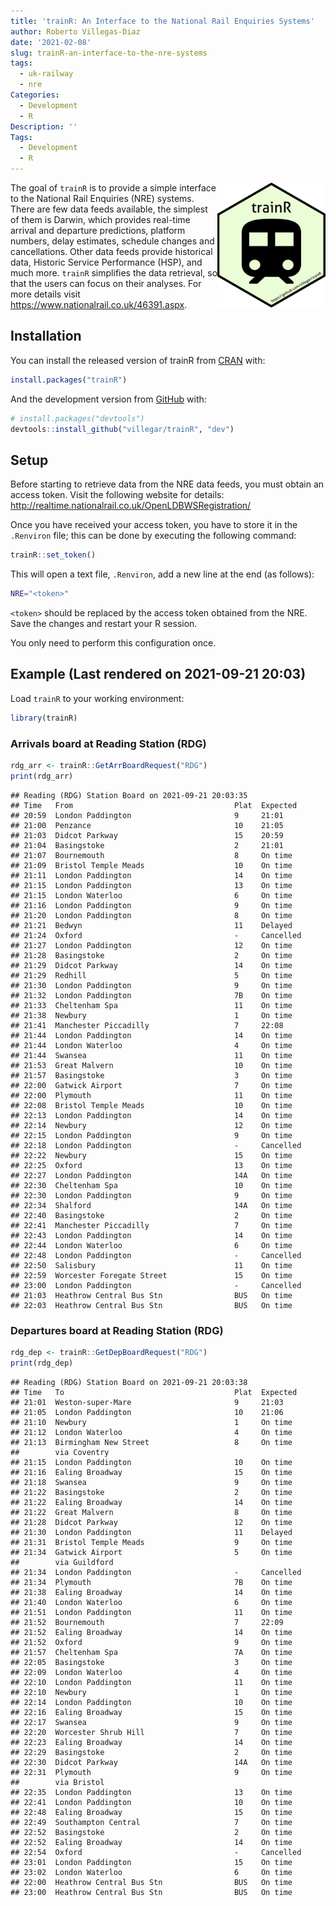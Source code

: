 ```yaml
---
title: 'trainR: An Interface to the National Rail Enquiries Systems'
author: Roberto Villegas-Diaz
date: '2021-02-08'
slug: trainR-an-interface-to-the-nre-systems
tags:
  - uk-railway
  - nre
Categories:
  - Development
  - R
Description: ''
Tags:
  - Development
  - R
---
```


<img src="https://raw.githubusercontent.com/villegar/trainR/main/inst/images/logo.png" alt="logo" align="right" height=200px/>

The goal of `trainR` is to provide a simple interface to the 
National Rail Enquiries (NRE) systems. There are few data feeds 
available, the simplest of them is Darwin, which provides real-time 
arrival and departure predictions, platform numbers, delay estimates, 
schedule changes and cancellations. Other data feeds provide historical 
data, Historic Service Performance (HSP), and much more. `trainR` 
simplifies the data retrieval, so that the users can focus on their 
analyses. For more details visit 
https://www.nationalrail.co.uk/46391.aspx.

## Installation

You can install the released version of trainR from [CRAN](https://CRAN.R-project.org) with:

``` r
install.packages("trainR")
```

And the development version from [GitHub](https://github.com/) with:

``` r
# install.packages("devtools")
devtools::install_github("villegar/trainR", "dev")
```

## Setup
Before starting to retrieve data from the NRE data feeds, you must obtain an access token. 
Visit the following website for details: http://realtime.nationalrail.co.uk/OpenLDBWSRegistration/

Once you have received your access token, you have to store it in the `.Renviron` file; this can be 
done by executing the following command:


```r
trainR::set_token()
```

This will open a text file, `.Renviron`, add a new line at the end (as follows):

```bash
NRE="<token>"
```

`<token>` should be replaced by the access token obtained from the NRE. Save the changes and restart 
your R session.

You only need to perform this configuration once.

## Example (Last rendered on 2021-09-21 20:03)

Load `trainR` to your working environment:

```r
library(trainR)
```

### Arrivals board at Reading Station (RDG)


```r
rdg_arr <- trainR::GetArrBoardRequest("RDG")
print(rdg_arr)
```

```
## Reading (RDG) Station Board on 2021-09-21 20:03:35
## Time   From                                    Plat  Expected
## 20:59  London Paddington                       9     21:01
## 21:00  Penzance                                10    21:05
## 21:03  Didcot Parkway                          15    20:59
## 21:04  Basingstoke                             2     21:01
## 21:07  Bournemouth                             8     On time
## 21:09  Bristol Temple Meads                    10    On time
## 21:11  London Paddington                       14    On time
## 21:15  London Paddington                       13    On time
## 21:15  London Waterloo                         6     On time
## 21:16  London Paddington                       9     On time
## 21:20  London Paddington                       8     On time
## 21:21  Bedwyn                                  11    Delayed
## 21:24  Oxford                                  -     Cancelled
## 21:27  London Paddington                       12    On time
## 21:28  Basingstoke                             2     On time
## 21:29  Didcot Parkway                          14    On time
## 21:29  Redhill                                 5     On time
## 21:30  London Paddington                       9     On time
## 21:32  London Paddington                       7B    On time
## 21:33  Cheltenham Spa                          11    On time
## 21:38  Newbury                                 1     On time
## 21:41  Manchester Piccadilly                   7     22:08
## 21:44  London Paddington                       14    On time
## 21:44  London Waterloo                         4     On time
## 21:44  Swansea                                 11    On time
## 21:53  Great Malvern                           10    On time
## 21:57  Basingstoke                             3     On time
## 22:00  Gatwick Airport                         7     On time
## 22:00  Plymouth                                11    On time
## 22:08  Bristol Temple Meads                    10    On time
## 22:13  London Paddington                       14    On time
## 22:14  Newbury                                 12    On time
## 22:15  London Paddington                       9     On time
## 22:18  London Paddington                       -     Cancelled
## 22:22  Newbury                                 15    On time
## 22:25  Oxford                                  13    On time
## 22:27  London Paddington                       14A   On time
## 22:30  Cheltenham Spa                          10    On time
## 22:30  London Paddington                       9     On time
## 22:34  Shalford                                14A   On time
## 22:40  Basingstoke                             2     On time
## 22:41  Manchester Piccadilly                   7     On time
## 22:43  London Paddington                       14    On time
## 22:44  London Waterloo                         6     On time
## 22:48  London Paddington                       -     Cancelled
## 22:50  Salisbury                               11    On time
## 22:59  Worcester Foregate Street               15    On time
## 23:00  London Paddington                       -     Cancelled
## 21:03  Heathrow Central Bus Stn                BUS   On time
## 22:03  Heathrow Central Bus Stn                BUS   On time
```

### Departures board at Reading Station (RDG)


```r
rdg_dep <- trainR::GetDepBoardRequest("RDG")
print(rdg_dep)
```

```
## Reading (RDG) Station Board on 2021-09-21 20:03:38
## Time   To                                      Plat  Expected
## 21:01  Weston-super-Mare                       9     21:03
## 21:05  London Paddington                       10    21:06
## 21:10  Newbury                                 1     On time
## 21:12  London Waterloo                         4     On time
## 21:13  Birmingham New Street                   8     On time
##        via Coventry                            
## 21:15  London Paddington                       10    On time
## 21:16  Ealing Broadway                         15    On time
## 21:18  Swansea                                 9     On time
## 21:22  Basingstoke                             2     On time
## 21:22  Ealing Broadway                         14    On time
## 21:22  Great Malvern                           8     On time
## 21:28  Didcot Parkway                          12    On time
## 21:30  London Paddington                       11    Delayed
## 21:31  Bristol Temple Meads                    9     On time
## 21:34  Gatwick Airport                         5     On time
##        via Guildford                           
## 21:34  London Paddington                       -     Cancelled
## 21:34  Plymouth                                7B    On time
## 21:38  Ealing Broadway                         14    On time
## 21:40  London Waterloo                         6     On time
## 21:51  London Paddington                       11    On time
## 21:52  Bournemouth                             7     22:09
## 21:52  Ealing Broadway                         14    On time
## 21:52  Oxford                                  9     On time
## 21:57  Cheltenham Spa                          7A    On time
## 22:05  Basingstoke                             3     On time
## 22:09  London Waterloo                         4     On time
## 22:10  London Paddington                       11    On time
## 22:10  Newbury                                 1     On time
## 22:14  London Paddington                       10    On time
## 22:16  Ealing Broadway                         15    On time
## 22:17  Swansea                                 9     On time
## 22:20  Worcester Shrub Hill                    7     On time
## 22:23  Ealing Broadway                         14    On time
## 22:29  Basingstoke                             2     On time
## 22:30  Didcot Parkway                          14A   On time
## 22:31  Plymouth                                9     On time
##        via Bristol                             
## 22:35  London Paddington                       13    On time
## 22:41  London Paddington                       10    On time
## 22:48  Ealing Broadway                         15    On time
## 22:49  Southampton Central                     7     On time
## 22:52  Basingstoke                             2     On time
## 22:52  Ealing Broadway                         14    On time
## 22:54  Oxford                                  -     Cancelled
## 23:01  London Paddington                       15    On time
## 23:02  London Waterloo                         6     On time
## 22:00  Heathrow Central Bus Stn                BUS   On time
## 23:00  Heathrow Central Bus Stn                BUS   On time
```
